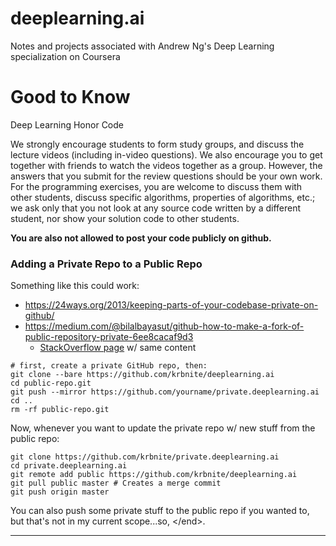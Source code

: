 # deeplearning.ai
Notes and projects associated with Andrew Ng's Deep Learning specialization on Coursera


# Good to Know
Deep Learning Honor Code

We strongly encourage students to form study groups, and discuss the lecture videos (including in-video questions). We also encourage you to get together with friends to watch the videos together as a group. However, the answers that you submit for the review questions should be your own work. For the programming exercises, you are welcome to discuss them with other students, discuss specific algorithms, properties of algorithms, etc.; we ask only that you not look at any source code written by a different student, nor show your solution code to other students.

**You are also not allowed to post your code publicly on github.**

### Adding a Private Repo to a Public Repo
Something like this could work:
* https://24ways.org/2013/keeping-parts-of-your-codebase-private-on-github/
* https://medium.com/@bilalbayasut/github-how-to-make-a-fork-of-public-repository-private-6ee8cacaf9d3
  - [StackOverflow page](https://stackoverflow.com/questions/10065526/github-how-to-make-a-fork-of-public-repository-private) w/ same content


```
# first, create a private GitHub repo, then:
git clone --bare https://github.com/krbnite/deeplearning.ai
cd public-repo.git
git push --mirror https://github.com/yourname/private.deeplearning.ai
cd ..
rm -rf public-repo.git
```

Now, whenever you want to update the private repo w/ new stuff from the public repo:
```
git clone https://github.com/krbnite/private.deeplearning.ai
cd private.deeplearning.ai
git remote add public https://github.com/krbnite/deeplearning.ai
git pull public master # Creates a merge commit
git push origin master
```

You can also push some private stuff to the public repo if you wanted to, but that's not in 
my current scope...so, \</end\>.

----------------------------------------------
